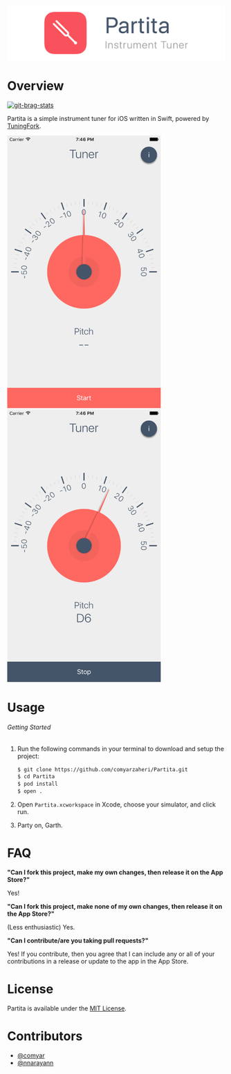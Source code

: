 ![](header.png)

# Overview

[![git-brag-stats](https://labs.turbo.run/git-brag?user=comyar&repo=Partita)](https://github.com/comyar/Partita)

Partita is a simple instrument tuner for iOS written in Swift, powered by [TuningFork](https://github.com/comyarzaheri/TuningFork).

<img src="screenshot-1.png" width=355>
<img src="screenshot-2.png" width=355>

# Usage 

###### Getting Started

1. Run the following commands in your terminal to download and setup the project:

	```bash
	$ git clone https://github.com/comyarzaheri/Partita.git
	$ cd Partita
	$ pod install
	$ open .
	```
2. Open `Partita.xcworkspace` in Xcode, choose your simulator, and click run.
3. Party on, Garth.

# FAQ

**"Can I fork this project, make my own changes, then release it on the App Store?"**

Yes!

**"Can I fork this project, make none of my own changes, then release it on the App Store?"**

(Less enthusiastic) Yes.

**"Can I contribute/are you taking pull requests?"**

Yes! If you contribute, then you agree that I can include any or all of your contributions in a release or update to the app in the App Store.

# License 

Partita is available under the [MIT License](LICENSE).

# Contributors

* [@comyar](https://github.com/comyar)
* [@nnarayann](https://github.com/nnarayann)


